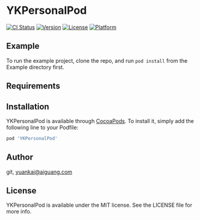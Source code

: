# YKPersonalPod

[![CI Status](https://img.shields.io/travis/git/YKPersonalPod.svg?style=flat)](https://travis-ci.org/git/YKPersonalPod)
[![Version](https://img.shields.io/cocoapods/v/YKPersonalPod.svg?style=flat)](https://cocoapods.org/pods/YKPersonalPod)
[![License](https://img.shields.io/cocoapods/l/YKPersonalPod.svg?style=flat)](https://cocoapods.org/pods/YKPersonalPod)
[![Platform](https://img.shields.io/cocoapods/p/YKPersonalPod.svg?style=flat)](https://cocoapods.org/pods/YKPersonalPod)

## Example

To run the example project, clone the repo, and run `pod install` from the Example directory first.

## Requirements

## Installation

YKPersonalPod is available through [CocoaPods](https://cocoapods.org). To install
it, simply add the following line to your Podfile:

```ruby
pod 'YKPersonalPod'
```

## Author

git, yuankai@aiguang.com

## License

YKPersonalPod is available under the MIT license. See the LICENSE file for more info.
